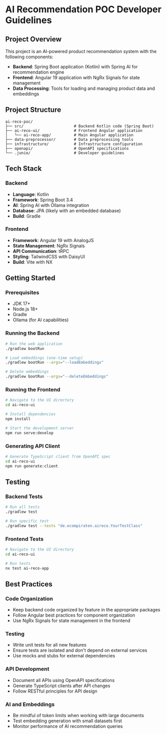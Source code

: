 # AI Recommendation POC Developer Guidelines

## Project Overview
This project is an AI-powered product recommendation system with the following components:
- **Backend**: Spring Boot application (Kotlin) with Spring AI for recommendation engine
- **Frontend**: Angular 19 application with NgRx Signals for state management
- **Data Processing**: Tools for loading and managing product data and embeddings

## Project Structure
```
ai-reco-poc/
├── src/                      # Backend Kotlin code (Spring Boot)
├── ai-reco-ui/               # Frontend Angular application
│   └── ai-reco-app/          # Main Angular application
├── data-preprocessor/        # Data preprocessing tools
├── infrastructure/           # Infrastructure configuration
├── openapi/                  # OpenAPI specifications
└── .junie/                   # Developer guidelines
```

## Tech Stack

### Backend
- **Language**: Kotlin
- **Framework**: Spring Boot 3.4
- **AI**: Spring AI with Ollama integration
- **Database**: JPA (likely with an embedded database)
- **Build**: Gradle

### Frontend
- **Framework**: Angular 19 with AnalogJS
- **State Management**: NgRx Signals
- **API Communication**: tRPC
- **Styling**: TailwindCSS with DaisyUI
- **Build**: Vite with NX

## Getting Started

### Prerequisites
- JDK 17+
- Node.js 18+
- Gradle
- Ollama (for AI capabilities)

### Running the Backend
```bash
# Run the web application
./gradlew bootRun

# Load embeddings (one-time setup)
./gradlew bootRun --args="--loadEmbeddings"

# Delete embeddings
./gradlew bootRun --args="--deleteEmbeddings"
```

### Running the Frontend
```bash
# Navigate to the UI directory
cd ai-reco-ui

# Install dependencies
npm install

# Start the development server
npm run serve:develop
```

### Generating API Client
```bash
# Generate TypeScript client from OpenAPI spec
cd ai-reco-ui
npm run generate:client
```

## Testing

### Backend Tests
```bash
# Run all tests
./gradlew test

# Run specific test
./gradlew test --tests "de.ecompiraten.aireco.YourTestClass"
```

### Frontend Tests
```bash
# Navigate to the UI directory
cd ai-reco-ui

# Run tests
nx test ai-reco-app
```

## Best Practices

### Code Organization
- Keep backend code organized by feature in the appropriate packages
- Follow Angular best practices for component organization
- Use NgRx Signals for state management in the frontend

### Testing
- Write unit tests for all new features
- Ensure tests are isolated and don't depend on external services
- Use mocks and stubs for external dependencies

### API Development
- Document all APIs using OpenAPI specifications
- Generate TypeScript clients after API changes
- Follow RESTful principles for API design

### AI and Embeddings
- Be mindful of token limits when working with large documents
- Test embedding generation with small datasets first
- Monitor performance of AI recommendation queries